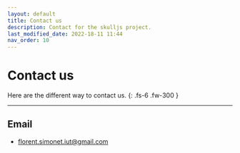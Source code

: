 ```yaml
---
layout: default
title: Contact us
description: Contact for the skulljs project.
last_modified_date: 2022-18-11 11:44
nav_order: 10
---
```


# Contact us

Here are the different way to contact us.
{: .fs-6 .fw-300 }

---

## Email

- [florent.simonet.iut@gmail.com](mailto:florent.simonet.iut@gmail.com)

